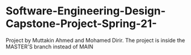 # Software-Engineering-Design-Capstone-Project-Spring-21-
Project by Muttakin Ahmed and Mohamed Dirir.
The project is inside the MASTER'S branch instead of MAIN
